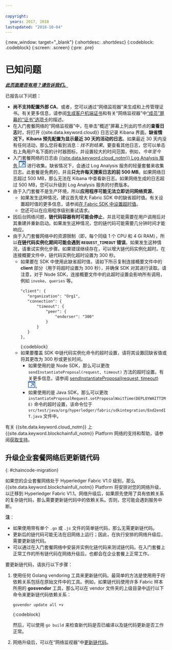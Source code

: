```yaml
---

copyright:
  years: 2017, 2018
lastupdated: "2018-10-04"
---
```


{:new_window: target="_blank"}
{:shortdesc: .shortdesc}
{:codeblock: .codeblock}
{:screen: .screen}
{:pre: .pre}


# 已知问题


***[此页面是否有用？请告诉我们。](https://www.surveygizmo.com/s3/4501493/IBM-Blockchain-Documentation)***


已报告以下问题：
- **尚不支持配置外部 CA**。或者，您可以通过“网络监视器”来生成和上传管理证书。有关更多信息，请参阅[生成客户机端证书](/docs/services/blockchain/v10_application.html#enroll-app)和有关“网络监视器”中[“成员”屏幕的“证书”选项卡](/docs/services/blockchain/v10_dashboard.html#members)的描述。
- 在入门套餐网络的“网络监视器”中，在单击“概述”屏幕上列出的节点的**查看日志**时，将打开 {{site.data.keyword.cloud}} 日志记录 Kibana 界面。**缺省情况下，Kibana 预先配置为显示最近 30 天的活动的日志**。如果最近 30 天内没有任何活动，那么您将看到消息：*找不到结果*。要查看其他日志，您可以单击右上角用户名下面的计时器图标，并设置较大的时间范围，例如，*今年至今*
- 入门套餐网络的日志由 [{{site.data.keyword.cloud_notm}} Log Analysis 服务 ![外部链接图标](images/external_link.svg "外部链接图标")](https://console.bluemix.net/catalog/services/log-analysis) 进行收集。缺省情况下，会通过 Log Analysis 服务的轻量套餐来收集日志。此套餐是免费的，并且**只允许每天搜索日志的前 500 MB**。如果网络日志超过 500 MB，那么无法在 Kibana 中查看新日志。如果网络生成的日志超过 500 MB，您可以升级到 Log Analysis 服务的付费版本。
- 由于入门套餐不是生产环境，所以**应用程序可能无法立即访问网络资源**。
  - 如果发生这种情况，建议首先增大 Fabric SDK 中的缺省超时值。有关设置超时值的更多信息，请参阅[在 Fabric SDK 中设置超时值](/docs/services/blockchain/v10_application.html#set-timeout-in-sdk)。
  - 您还可以在应用程序级别重试请求。
- 因后台网络问题，**链代码容器有时可能会停止**，并且可能需要在用户调用后对其重建并重新启动。如果发生这种情况，您的链代码可能需要几分钟时间才能响应。
- 由于入门套餐网络中的资源限制（即，每个同级 1 个 CPU 和 4 Gi RAM），所以**在链代码实例化期间可能会遇到 `REQUEST_TIMEOUT` 错误**。如果发生这种情况，请重试实例化步骤。如果错误继续存在，可以增大链代码实例化超时。在连接概要文件中，链代码实例化超时设置为 300 秒。
  - 如果要在 SDK 中使用此缺省超时值，请如下所示复制连接概要文件中的 **client** 部分（用于将超时设置为 300 秒），并确保 SDK 对其进行读取。请注意，对于 Node SDK，连接概要文件中的此超时设置会影响所有调用，例如 `invoke`、`queries` 等。
    ```
    "client": {
       "organization": "Org1",
       "connection": {
           "timeout": {
               "peer": {
                   "endorser": "300"
               }
           }
       }
    },
    ```
    {:codeblock}
  - 如果要覆盖 SDK 中链代码实例化命令的超时设置，请将其设置回缺省值或将其更改为 300 秒或更长时间。
    - 如果使用的是 Node SDK，那么可以更改 `sendInstantiateProposal(request, timeout)` 方法的超时设置。有关更多信息，请参阅 [sendInstantiateProposal(request, timeout) ![外部链接图标](images/external_link.svg "外部链接图标")](https://fabric-sdk-node.github.io/Channel.html#sendInstantiateProposal)。
    - 如果使用的是 Java SDK，那么可以更改 `instantiateProposalRequest.setProposalWaitTime(DEPLOYWAITTIME)` 命令的超时设置，该命令位于 `src/test/java/org/hyperledger/fabric/sdkintegration/End2endIT.java` 文件中。

有关 {{site.data.keyword.cloud_notm}} 上 {{site.data.keyword.blockchainfull_notm}} Platform 网络的支持和帮助，请参阅[获取支持](/docs/services/blockchain/ibmblockchain_support.html)。


## 升级企业套餐网络后更新链代码
{: #chaincode-migration}

如果您的企业套餐网络处于 Hyperledger Fabric V1.0 级别，那么 {{site.data.keyword.blockchainfull_notm}} Platform 将安排对您的网络升级，以迁移到 Hyperledger Fabric V1.1。网络升级后，如果原先使用了具有依赖关系的复杂链代码，那么需要更新链代码中的依赖关系。否则，您可能会遇到服务中断。

**注**：
- 如果使用带有单个 `.go` 或 `.js` 文件的简单链代码，那么无需更新链代码。
- 更新后的链代码可能无法在旧网络上运行；因此，在执行安排的网络升级后，需要更新链代码。
- 可以通过在入门套餐网络中安装并实例化链代码来测试链代码。在入门套餐上正常工作的所有链代码在网络升级后，也都会在企业套餐上正常工作。

要更新链代码，请执行以下步骤：
1. 使用任何 Golang vendoring 工具来更新链代码。最简单的方法是使用用于将依赖关系包括在原始文件中的工具。例如，如果链代码使用许多 Fabric 样本所用的 **gosvendor** 工具，那么可以在 vendor 文件夹的上级目录中运行以下命令来更新链代码依赖关系：
    ```
    govendor update all +v
    ```
    {:codeblock}

    然后，可以使用 `go build` 来检查新代码是否已编译以及链代码更新是否工作正常。

2. 网络升级后，可以在“网络监视器”中[更新链代码](/docs/services/blockchain/howto/install_instantiate_chaincode.html#updating-a-chaincode)。
